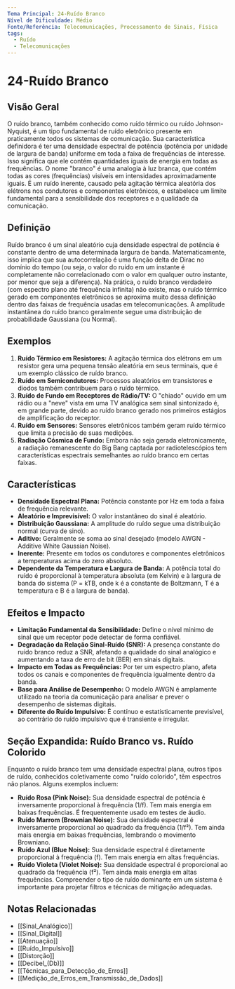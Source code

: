 ```yaml
---
Tema Principal: 24-Ruído Branco
Nível de Dificuldade: Médio
Fonte/Referência: Telecomunicações, Processamento de Sinais, Física
tags:
  - Ruído
  - Telecomunicações
---
```


# 24-Ruído Branco

## Visão Geral

O ruído branco, também conhecido como ruído térmico ou ruído Johnson-Nyquist, é um tipo fundamental de ruído eletrônico presente em praticamente todos os sistemas de comunicação. Sua característica definidora é ter uma densidade espectral de potência (potência por unidade de largura de banda) uniforme em toda a faixa de frequências de interesse. Isso significa que ele contém quantidades iguais de energia em todas as frequências. O nome "branco" é uma analogia à luz branca, que contém todas as cores (frequências) visíveis em intensidades aproximadamente iguais. É um ruído inerente, causado pela agitação térmica aleatória dos elétrons nos condutores e componentes eletrônicos, e estabelece um limite fundamental para a sensibilidade dos receptores e a qualidade da comunicação.

## Definição

Ruído branco é um sinal aleatório cuja densidade espectral de potência é constante dentro de uma determinada largura de banda. Matematicamente, isso implica que sua autocorrelação é uma função delta de Dirac no domínio do tempo (ou seja, o valor do ruído em um instante é completamente não correlacionado com o valor em qualquer outro instante, por menor que seja a diferença). Na prática, o ruído branco verdadeiro (com espectro plano até frequência infinita) não existe, mas o ruído térmico gerado em componentes eletrônicos se aproxima muito dessa definição dentro das faixas de frequência usadas em telecomunicações. A amplitude instantânea do ruído branco geralmente segue uma distribuição de probabilidade Gaussiana (ou Normal).

## Exemplos

1.  **Ruído Térmico em Resistores:** A agitação térmica dos elétrons em um resistor gera uma pequena tensão aleatória em seus terminais, que é um exemplo clássico de ruído branco.
2.  **Ruído em Semicondutores:** Processos aleatórios em transistores e diodos também contribuem para o ruído térmico.
3.  **Ruído de Fundo em Receptores de Rádio/TV:** O "chiado" ouvido em um rádio ou a "neve" vista em uma TV analógica sem sinal sintonizado é, em grande parte, devido ao ruído branco gerado nos primeiros estágios de amplificação do receptor.
4.  **Ruído em Sensores:** Sensores eletrônicos também geram ruído térmico que limita a precisão de suas medições.
5.  **Radiação Cósmica de Fundo:** Embora não seja gerada eletronicamente, a radiação remanescente do Big Bang captada por radiotelescópios tem características espectrais semelhantes ao ruído branco em certas faixas.

## Características

*   **Densidade Espectral Plana:** Potência constante por Hz em toda a faixa de frequência relevante.
*   **Aleatório e Imprevisível:** O valor instantâneo do sinal é aleatório.
*   **Distribuição Gaussiana:** A amplitude do ruído segue uma distribuição normal (curva de sino).
*   **Aditivo:** Geralmente se soma ao sinal desejado (modelo AWGN - Additive White Gaussian Noise).
*   **Inerente:** Presente em todos os condutores e componentes eletrônicos a temperaturas acima do zero absoluto.
*   **Dependente da Temperatura e Largura de Banda:** A potência total do ruído é proporcional à temperatura absoluta (em Kelvin) e à largura de banda do sistema (P = kTB, onde k é a constante de Boltzmann, T é a temperatura e B é a largura de banda).

## Efeitos e Impacto

*   **Limitação Fundamental da Sensibilidade:** Define o nível mínimo de sinal que um receptor pode detectar de forma confiável.
*   **Degradação da Relação Sinal-Ruído (SNR):** A presença constante do ruído branco reduz a SNR, afetando a qualidade do sinal analógico e aumentando a taxa de erro de bit (BER) em sinais digitais.
*   **Impacto em Todas as Frequências:** Por ter um espectro plano, afeta todos os canais e componentes de frequência igualmente dentro da banda.
*   **Base para Análise de Desempenho:** O modelo AWGN é amplamente utilizado na teoria da comunicação para analisar e prever o desempenho de sistemas digitais.
*   **Diferente do Ruído Impulsivo:** É contínuo e estatisticamente previsível, ao contrário do ruído impulsivo que é transiente e irregular.

## Seção Expandida: Ruído Branco vs. Ruído Colorido

Enquanto o ruído branco tem uma densidade espectral plana, outros tipos de ruído, conhecidos coletivamente como "ruído colorido", têm espectros não planos. Alguns exemplos incluem:
*   **Ruído Rosa (Pink Noise):** Sua densidade espectral de potência é inversamente proporcional à frequência (1/f). Tem mais energia em baixas frequências. É frequentemente usado em testes de áudio.
*   **Ruído Marrom (Brownian Noise):** Sua densidade espectral é inversamente proporcional ao quadrado da frequência (1/f²). Tem ainda mais energia em baixas frequências, lembrando o movimento Browniano.
*   **Ruído Azul (Blue Noise):** Sua densidade espectral é diretamente proporcional à frequência (f). Tem mais energia em altas frequências.
*   **Ruído Violeta (Violet Noise):** Sua densidade espectral é proporcional ao quadrado da frequência (f²). Tem ainda mais energia em altas frequências.
Compreender o tipo de ruído dominante em um sistema é importante para projetar filtros e técnicas de mitigação adequadas.

## Notas Relacionadas

*   [[Sinal_Analógico]]
*   [[Sinal_Digital]]
*   [[Atenuação]]
*   [[Ruído_Impulsivo]]
*   [[Distorção]]
*   [[Decibel_(Db)]]
*   [[Técnicas_para_Detecção_de_Erros]]
*   [[Medição_de_Erros_em_Transmissão_de_Dados]]

